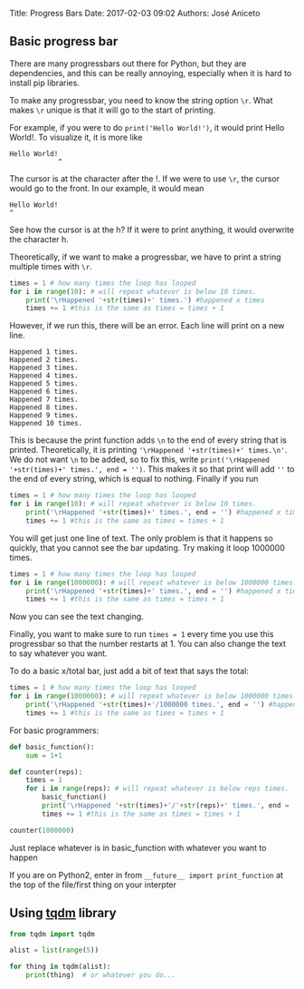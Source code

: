 Title: Progress Bars
Date: 2017-02-03 09:02 
Authors: José Aniceto


## Basic progress bar

There are many progressbars out there for Python, but they are dependencies, and this can be really annoying, especially when it is hard to install pip libraries.

To make any progressbar, you need to know the string option `\r`. What makes `\r` unique is that it will go to the start of printing.

For example, if you were to do `print('Hello World!')`, it would print Hello World!. To visualize it, it is more like

```
Hello World!
            ^
```
The cursor is at the character after the !. If we were to use `\r`, the cursor would go to the front. In our example, it would mean

```
Hello World!
^
```
See how the cursor is at the h? If it were to print anything, it would overwrite the character h.

Theoretically, if we want to make a progressbar, we have to print a string multiple times with `\r`.

```python
times = 1 # how many times the loop has looped
for i in range(10): # will repeat whatever is below 10 times.
    print('\rHappened '+str(times)+' times.') #happened x times
    times += 1 #this is the same as times = times + 1
```

However, if we run this, there will be an error. Each line will print on a new line.

```
Happened 1 times.
Happened 2 times.
Happened 3 times.
Happened 4 times.
Happened 5 times.
Happened 6 times.
Happened 7 times.
Happened 8 times.
Happened 9 times.
Happened 10 times.
```

This is because the print function adds `\n` to the end of every string that is printed. Theoretically, it is printing `'\rHappened '+str(times)+' times.\n'`. We do not want `\n` to be added, so to fix this, write `print('\rHappened '+str(times)+' times.', end = '')`. This makes it so that print will add `''` to the end of every string, which is equal to nothing. Finally if you run

```python
times = 1 # how many times the loop has looped
for i in range(10): # will repeat whatever is below 10 times.
    print('\rHappened '+str(times)+' times.', end = '') #happened x times
    times += 1 #this is the same as times = times + 1
```
You will get just one line of text. The only problem is that it happens so quickly, that you cannot see the bar updating. Try making it loop 1000000 times.

```python
times = 1 # how many times the loop has looped
for i in range(1000000): # will repeat whatever is below 1000000 times.
    print('\rHappened '+str(times)+' times.', end = '') #happened x times
    times += 1 #this is the same as times = times + 1
```
Now you can see the text changing.

Finally, you want to make sure to run `times = 1` every time you use this progressbar so that the number restarts at 1. You can also change the text to say whatever you want.

To do a basic x/total bar, just add a bit of text that says the total:
```python
times = 1 # how many times the loop has looped
for i in range(1000000): # will repeat whatever is below 1000000 times.
    print('\rHappened '+str(times)+'/1000000 times.', end = '') #happened x times
    times += 1 #this is the same as times = times + 1
```

For basic programmers:
```python
def basic_function():
    sum = 1+1

def counter(reps):
    times = 1
    for i in range(reps): # will repeat whatever is below reps times.
        basic_function()
        print('\rHappened '+str(times)+'/'+str(reps)+' times.', end = '') #happened x times
        times += 1 #this is the same as times = times + 1

counter(1000000)
```

Just replace whatever is in basic_function with whatever you want to happen

If you are on Python2, enter in from `__future__ import print_function` at the top of the file/first thing on your interpter

## Using [tqdm](https://github.com/tqdm/tqdm) library

```python
from tqdm import tqdm

alist = list(range(5))

for thing in tqdm(alist):
    print(thing)  # or whatever you do...
```
